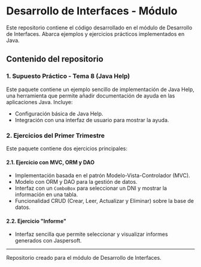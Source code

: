 # Desarrollo de Interfaces - Módulo

Este repositorio contiene el código desarrollado en el módulo de Desarrollo de Interfaces. Abarca ejemplos y ejercicios prácticos implementados en Java.

## Contenido del repositorio

### 1. Supuesto Práctico - Tema 8 (Java Help)
Este paquete contiene un ejemplo sencillo de implementación de Java Help, una herramienta que permite añadir documentación de ayuda en las aplicaciones Java. Incluye:
- Configuración básica de Java Help.
- Integración con una interfaz de usuario para mostrar la ayuda.

### 2. Ejercicios del Primer Trimestre
Este paquete contiene dos ejercicios principales:

#### 2.1. Ejercicio con MVC, ORM y DAO
- Implementación basada en el patrón Modelo-Vista-Controlador (MVC).
- Modelo con ORM y DAO para la gestión de datos.
- Interfaz con un `ComboBox` para seleccionar un DNI y mostrar la información en una tabla.
- Funcionalidad CRUD (Crear, Leer, Actualizar y Eliminar) sobre la base de datos.

#### 2.2. Ejercicio "Informe"
- Interfaz sencilla que permite seleccionar y visualizar informes generados con Jaspersoft.

---
Repositorio creado para el módulo de Desarrollo de Interfaces.
